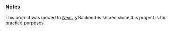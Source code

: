 ### Notes

This project was moved to [Next.js](https://github.com/erdemxceylan/calorie-calculator-next)
Backend is shared since this project is for practice purposes
